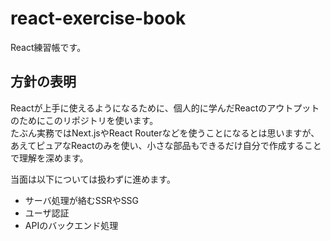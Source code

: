 # react-exercise-book
React練習帳です。


## 方針の表明
Reactが上手に使えるようになるために、個人的に学んだReactのアウトプットのためにこのリポジトリを使います。  
たぶん実務ではNext.jsやReact Routerなどを使うことになるとは思いますが、あえてピュアなReactのみを使い、小さな部品もできるだけ自分で作成することで理解を深めます。

当面は以下については扱わずに進めます。
- サーバ処理が絡むSSRやSSG
- ユーザ認証
- APIのバックエンド処理
